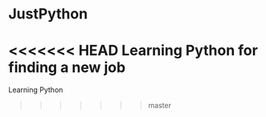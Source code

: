# JustPython
<<<<<<< HEAD
Learning Python for finding a new job
=======
Learning Python
>>>>>>> master
